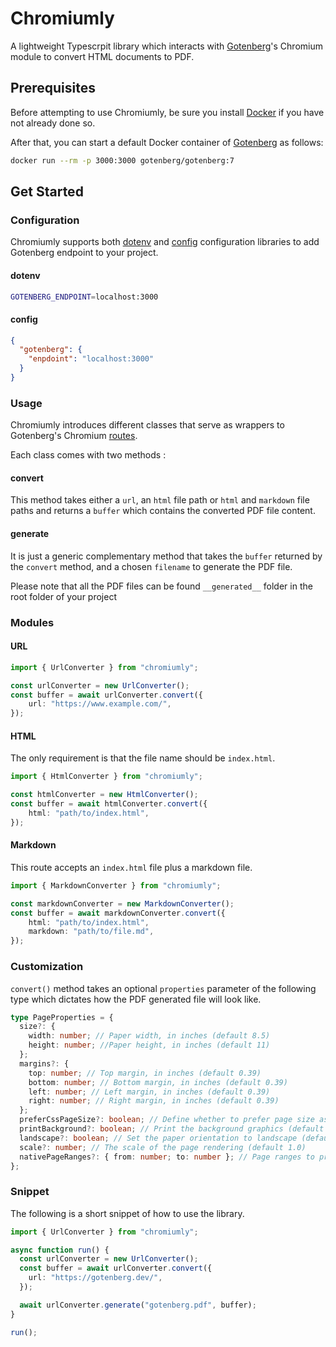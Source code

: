 # Chromiumly

A lightweight Typescrpit library which interacts with [Gotenberg](https://gotenberg.dev/)'s Chromium module to convert HTML documents to PDF.

## Prerequisites

Before attempting to use Chromiumly, be sure you install [Docker](https://www.docker.com/) if you have not already done so.

After that, you can start a default Docker container of [Gotenberg](https://gotenberg.dev/) as follows:

```bash
docker run --rm -p 3000:3000 gotenberg/gotenberg:7
```

## Get Started

### Configuration

Chromiumly supports both [dotenv](https://www.npmjs.com/package/dotenv) and [config](https://www.npmjs.com/package/config) configuration libraries to add Gotenberg endpoint to your project.

#### dotenv

```bash
GOTENBERG_ENDPOINT=localhost:3000
```

#### config

```json
{
  "gotenberg": {
    "enpdoint": "localhost:3000"
  }
}
```

### Usage

Chromiumly introduces different classes that serve as wrappers to Gotenberg's Chromium [routes](https://gotenberg.dev/docs/modules/chromium#routes).

Each class comes with two methods :  

#### convert

This method takes either a `url`, an `html` file path or `html` and `markdown` file paths and returns a `buffer` which contains the converted PDF file content.

#### generate

 It is just a generic complementary method that takes the `buffer` returned by the `convert` method, and a chosen `filename` to generate the PDF file.

Please note that all the PDF files can be found `__generated__` folder in the root folder of your project  

### Modules

#### URL

```typescript
import { UrlConverter } from "chromiumly";

const urlConverter = new UrlConverter();
const buffer = await urlConverter.convert({
    url: "https://www.example.com/",
});
```

#### HTML

The only requirement is that the file name should be `index.html`.

```typescript
import { HtmlConverter } from "chromiumly";

const htmlConverter = new HtmlConverter();
const buffer = await htmlConverter.convert({
    html: "path/to/index.html",
});

```

#### Markdown

This route accepts an `index.html` file plus a markdown file.

```typescript
import { MarkdownConverter } from "chromiumly";

const markdownConverter = new MarkdownConverter();
const buffer = await markdownConverter.convert({
    html: "path/to/index.html",
    markdown: "path/to/file.md",
});
```

### Customization

`convert()` method takes an optional `properties` parameter of the following type which dictates how the PDF generated file will look like.

```typescript
type PageProperties = {
  size?: {
    width: number; // Paper width, in inches (default 8.5)
    height: number; //Paper height, in inches (default 11)
  };
  margins?: {
    top: number; // Top margin, in inches (default 0.39)
    bottom: number; // Bottom margin, in inches (default 0.39)
    left: number; // Left margin, in inches (default 0.39)
    right: number; // Right margin, in inches (default 0.39)
  };
  preferCssPageSize?: boolean; // Define whether to prefer page size as defined by CSS (default false)
  printBackground?: boolean; // Print the background graphics (default false)
  landscape?: boolean; // Set the paper orientation to landscape (default false)
  scale?: number; // The scale of the page rendering (default 1.0)
  nativePageRanges?: { from: number; to: number }; // Page ranges to print
};
```

### Snippet

The following is a short snippet of how to use the library.

```typescript
import { UrlConverter } from "chromiumly";

async function run() {
  const urlConverter = new UrlConverter();
  const buffer = await urlConverter.convert({
    url: "https://gotenberg.dev/",
  });

  await urlConverter.generate("gotenberg.pdf", buffer);
}

run();
```
